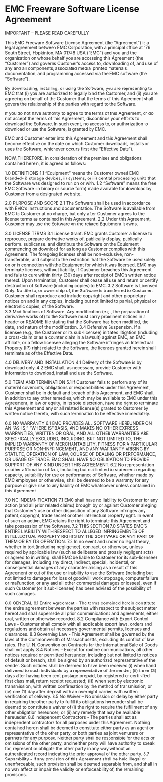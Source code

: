 EMC Freeware Software License Agreement
=======================================

IMPORTANT – PLEASE READ CAREFULLY

This EMC Freeware Software License Agreement (the “Agreement”) is a legal agreement between EMC Corporation, with a principal office at 176 South Street, Hopkinton, MA 01748 USA (“EMC”) and you and the organization on whose behalf you are accessing this Agreement (the “Customer”) and governs Customer’s access to, downloading of, and use of any and all components, associated media, printed materials, documentation, and programming accessed via the EMC software (the “Software”).

By downloading, installing, or using the Software, you are representing to EMC that (i) you are authorized to legally bind the Customer, and (ii) you are agreeing on behalf of the Customer that the terms of this Agreement shall govern the relationship of the parties with regard to the Software. 

If you do not have authority to agree to the terms of this Agreement, or do not accept the terms of this Agreement, discontinue your efforts to download the Software. In such event, no access to, or authorization to download or use the Software, is granted by EMC.

EMC and Customer enter into this Agreement and this Agreement shall become effective on the date on which Customer downloads, installs or uses the Software, whichever occurs first (the “Effective Date”). 

NOW, THEREFORE, in consideration of the premises and obligations contained herein, it is agreed as follows:

1.0	DEFINITIONS
1.1	“Equipment” means the Customer owned EMC branded- i) storage devices, ii) systems, or iii) central processing units that the Software was designed to run on or with.
1.2	“Software” means the free EMC Software (in binary or source form) made available for download by Customer from a designated web site. 

2.0	PURPOSE AND SCOPE 
2.1	The Software shall be used in accordance with EMC’s instructions and documentation.  The Software is available from EMC to Customer at no charge, but only after Customer agrees to the license terms as contained in this Agreement. 
2.2	Under this Agreement, Customer may use the Software on the related Equipment it owns.  

3.0	LICENSE TERMS
3.1	License Grant. EMC grants Customer a license to reproduce, prepare derivative works of, publically display, publically perform, sublicense, and distribute the Software on the Equipment commencing on download for as long as Customer complies with this Agreement. The foregoing licenses shall be non-exclusive, non-transferable, and subject to the restriction that the Software be used solely on or in connection with the Equipment for which it was licensed. EMC may terminate licenses, without liability, if Customer breaches this Agreement and fails to cure within thirty (30) days after receipt of EMC’s written notice thereof. Upon termination, Customer shall cease all use and return or certify destruction of Software (including copies) to EMC. 
3.2	Software is Licensed Only. No title to, or ownership of, the Software is transferred to Customer. Customer shall reproduce and include copyright and other proprietary notices on and in any copies, including but not limited to partial, physical or electronic copies, of the Software.  
3.3	Modifications of Software. Any modification (e.g., the preparation of derivative works of) to the Software must carry prominent notices in a header or README file stating that the Software has been modified, the date, and nature of the modification.
3.4	Defensive Suspension. If a licensee (e.g., the Customer or its sub-licensee) initiates litigation (including a cross-claim or as a counter claim in a lawsuit) against EMC, an EMC affiliate, or a fellow licensee alleging the Software infringes an Intellectual Property (IP) right related to the Software, the licenses granted herein shall terminate as of the Effective Date.

4.0	DELIVERY AND INSTALLATION
4.1 	Delivery of the Software is by download only. 
4.2	EMC shall, as necessary, provide Customer with information to download, install and use the Software. 

5.0	TERM AND TERMINATION
5.1	If Customer fails to perform any of its material covenants, obligations or responsibilities under this Agreement, Customer shall be in default and breach of this Agreement, and EMC shall, in addition to any other remedies, which may be available to EMC under this Agreement, in law or equity, in its sole discretion, have the right to terminate this Agreement and any or all related license(s) granted to Customer by written notice thereto, with such termination to be effective immediately.

6.0	NO WARRANTY
6.1	EMC PROVIDES ALL SOFTWARE HEREUNDER ON AN “AS-IS,” “WHERE IS” BASIS, AND MAKES NO OTHER EXPRESS WARRANTIES, WRITTEN OR ORAL, AND ALL OTHER WARRANTIES ARE SPECIFICALLY EXCLUDED, INCLUDING, BUT NOT LIMITED TO, THE IMPLIED WARRANTY OF MERCHANTABILITY, FITNESS FOR A PARTICULAR PURPOSE OR NON-INFRINGEMENT, AND ANY WARRANTY ARISING BY STATUTE, OPERATION OF LAW, COURSE OF DEALING OR PERFORMANCE, OR USAGE OF TRADE.  EMC SHALL HAVE NO OBLIGATION TO PROVIDE SUPPORT OF ANY KIND UNDER THIS AGREEMENT.
6.2	No representation or other affirmation of fact, including but not limited to statement regarding capacity, suitability for use or performance of Software, whether made by EMC employees or otherwise, shall be deemed to be a warranty for any purpose or give rise to any liability of EMC whatsoever unless contained in this Agreement.

7.0	NO INDEMNIFICATION
7.1	EMC shall have no liability to Customer for any action (and all prior related claims) brought by or against Customer alleging that Customer’s use or other disposition of any Software infringes any patent, copyright, trade secret or other intellectual property right. In event of such an action, EMC retains the right to terminate this Agreement and take possession of the Software.
7.2	THIS SECTION 7.0 STATES EMC’S ENTIRE LIABILITY WITH RESPECT TO ALLEGED INFRINGEMENTS OF INTELLECTUAL PROPERTY RIGHTS BY THE SOFTWARE OR ANY PART OF THEM OR BY ITS OPERATION.
7.3	In no event and under no legal theory, whether in tort (including negligence), contract, or otherwise, unless required by applicable law (such as deliberate and grossly negligent acts) or agreed to in writing, shall EMC be liable to Customer (or its sub-licensee) for damages, including any direct, indirect, special, incidental, or consequential damages of any character arising as a result of this Agreement or out of the use or inability to use the Software (including but not limited to damages for loss of goodwill, work stoppage, computer failure or malfunction, or any and all other commercial damages or losses), even if such Customer (or it sub-licensee) has been advised of the possibility of such damages. 

8.0	GENERAL
8.1	Entire Agreement - The terms contained herein constitute the entire agreement between the parties with respect to the subject matter hereof and shall supersede all prior communications and agreements, either oral, written or otherwise recorded.
8.2	Compliance with Export Control Laws – Customer shall comply with all applicable export laws, orders and regulations and obtain all necessary governmental permits, licenses and clearances.
8.3	Governing Law - This Agreement shall be governed by the laws of the Commonwealth of Massachusetts, excluding its conflict of law rules. The U. N. Convention on Contracts for the International Sale of Goods shall not apply.
8.4	Notices – Except for routine communications, all other notices required or permitted hereunder, including but not limited to notices of default or breach, shall be signed by an authorized representative of the sender. Such notices shall be deemed to have been received (i) when hand delivered to such individuals by a representative of the sender; (ii) three (3) days after having been sent postage prepaid, by registered or certi¬fied first class mail, return receipt requested; (iii) when sent by electronic transmission, with written confirmation by the method of transmission; or (iv) one (1) day after deposit with an overnight carrier, with written verification of delivery.
8.5	No Waiver – No omission or delay by either party in requiring the other party to fulfill its obligations hereunder shall be deemed to constitute a waiver of (i) the right to require the fulfillment of any other obligation hereunder; or (ii) any remedy that may be available hereunder.
8.6	Independent Contractors - The parties shall act as independent contractors for all purposes under this Agreement. Nothing contained herein shall be deemed to constitute either party as an agent or representative of the other party, or both parties as joint venturers or partners for any purpose. Neither party shall be responsible for the acts or omissions of the other party, and neither party will have authority to speak for, represent or obligate the other party in any way without an authenticated record indicating the prior approval of the other party.
8.7	Separability - If any provision of this Agreement shall be held illegal or unenforceable, such provision shall be deemed separable from, and shall in no way affect or impair the validity or enforceability of, the remaining provisions.
